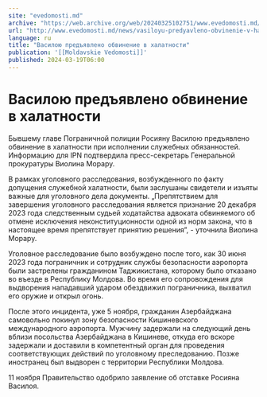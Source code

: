 ```yaml
---
site: "evedomosti.md"
archive: "https://web.archive.org/web/20240325102751/www.evedomosti.md/news/vasiloyu-predyavleno-obvinenie-v-halatnosti"
url: "http://www.evedomosti.md/news/vasiloyu-predyavleno-obvinenie-v-halatnosti"
language: ru
title: "Василою предъявлено обвинение в халатности"
publication: '[[Moldavskie Vedomosti]]'
published: 2024-03-19T06:00
---
```


# Василою предъявлено обвинение в халатности

Бывшему главе Пограничной полиции Росияну Василою предъявлено обвинение в халатности при исполнении служебных обязанностей. Информацию для IPN подтвердила пресс-секретарь Генеральной прокуратуры Виолина Морару.

В рамках уголовного расследования, возбужденного по факту допущения служебной халатности, были заслушаны свидетели и изъяты важные для уголовного дела документы. „Препятствием для завершения уголовного расследования является признание 20 декабря 2023 года следственным судьей ходатайства адвоката обвиняемого об отмене исключения неконституционности одной из норм закона, что в настоящее время препятствует принятию решения”, - уточнила Виолина Морару.

Уголовное расследование было возбуждено после того, как 30 июня 2023 года пограничник и сотрудник службы безопасности аэропорта были застрелены гражданином Таджикистана, которому было отказано во въезде в Республику Молдова. Во время его сопровождения для выдворения нападавший ударом обездвижил пограничника, выхватил его оружие и открыл огонь.

После этого инцидента, уже 5 ноября, гражданин Азербайджана самовольно покинул зону безопасности Кишиневского международного аэропорта. Мужчину задержали на следующий день вблизи посольства Азербайджана в Кишиневе, откуда его вскоре задержали и доставили в компетентный орган для проведения соответствующих действий по уголовному преследованию. Позже иностранец был выдворен с территории Республики Молдова.

11 ноября Правительство одобрило заявление об отставке Росияна Василоя.